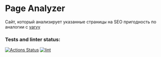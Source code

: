 # Page Analyzer
Сайт, который анализирует указанные страницы на SEO пригодность по аналогии с [varvy](https://varvy.com/pagespeed/)

### Tests and linter status:
[![Actions Status](https://github.com/Karzoug/php-project-lvl3/workflows/hexlet-check/badge.svg)](https://github.com/Karzoug/php-project-lvl3/actions) [![lint](https://github.com/Karzoug/php-project-lvl3/actions/workflows/workflow.yml/badge.svg)](https://github.com/Karzoug/php-project-lvl3/actions/workflows/workflow.yml)